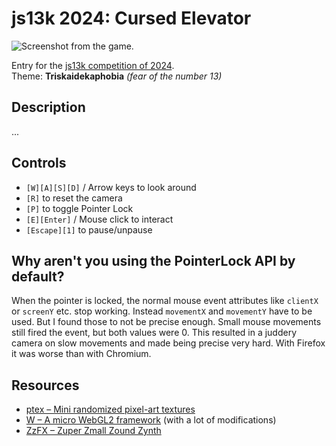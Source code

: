# js13k 2024: Cursed Elevator

![Screenshot from the game.](thumb_400x250.png?raw=true)

Entry for the [js13k competition of 2024](https://2024.js13kgames.com/).  
Theme: **Triskaidekaphobia** *(fear of the number 13)*


## Description

...


## Controls

* `[W][A][S][D]` / Arrow keys to look around
* `[R]` to reset the camera
* `[P]` to toggle Pointer Lock
* `[E][Enter]` / Mouse click to interact
* `[Escape][1]` to pause/unpause


## Why aren't you using the PointerLock API by default?

When the pointer is locked, the normal mouse event attributes like `clientX` or `screenY` etc. stop working. Instead `movementX` and `movementY` have to be used. But I found those to not be precise enough. Small mouse movements still fired the event, but both values were 0. This resulted in a juddery camera on slow movements and made being precise very hard. With Firefox it was worse than with Chromium.


## Resources

* [ptex – Mini randomized pixel-art textures](https://xem.github.io/pxtex/)
* [W – A micro WebGL2 framework](https://xem.github.io/W/) (with a lot of modifications)
* [ZzFX – Zuper Zmall Zound Zynth](https://github.com/KilledByAPixel/ZzFX)
